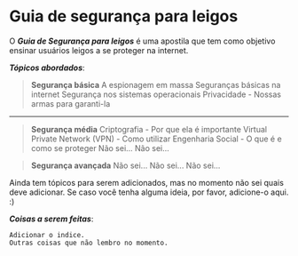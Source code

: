 # Guia de segurança para leigos

O ***Guia de Segurança para leigos*** é uma apostila que tem como objetivo ensinar usuários leigos a se proteger na internet.

***Tópicos abordados***:

> **Segurança básica**
	A espionagem em massa
	Seguranças básicas na internet
	Segurança nos sistemas operacionais
	Privacidade - Nossas armas para garanti-la
---

> **Segurança média**
	Criptografia - Por que ela é importante
	Virtual Private Network (VPN) - Como utilizar
	Engenharia Social - O que é e como se proteger
	Não sei...
	Não sei...

> **Segurança avançada**
	Não sei...
	Não sei...
	Não sei...

Ainda tem tópicos para serem adicionados, mas no momento não sei quais deve adicionar. Se caso você tenha alguma ideia, por favor, adicione-o aqui. :)

***Coisas a serem feitas***:

	Adicionar o indice.
	Outras coisas que não lembro no momento.
